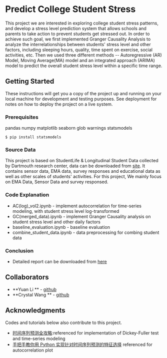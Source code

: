 # Predict College Student Stress

This project we are interested in exploring college student stress patterns, and develop a stress level prediction system that allows schools and parents to take action to prevent students get stressed out. In order to achieve such goal, we first implemented Granger Causality Analysis to analyze the interrelationships between students' stress level and other factors, including sleeping hours, quality, time spent on exercise, social activities, etc. Then we used three different methods -- Autoregressive (AR) Model, Moving Average(MA) model and an integrated approach (ARIMA) model to predict the overall student stress level within a specific time range.

## Getting Started

These instructions will get you a copy of the project up and running on your local machine for development and testing purposes. See deployment for notes on how to deploy the project on a live system.

### Prerequisites

pandas
numpy
matplotlib
seaborn
glob
warnings
statsmodels

```
$ pip install statsmodels
```

### Source Data
This project is based on StudentLife & Longitudinal Student Data collected by Dartmouth research center, data can be downloaded from [site](http://studentlife.cs.dartmouth.edu/dataset.html). It contains sensor data, EMA data, survey responses and educational data as well as other scales of students' activities. For this project, We mainly focus on EMA Data, Sensor Data and survey responsed.

### Code Explanation
* AC(log)_vol2.ipynb - implement autocorrelation for time-series modeling, with student stress level log-transformed 
* GC(merged_data).ipynb - implement Granger Causality analysis on student stress level and other daily factors
* baseline_evaluation.ipynb - baseline evaluation
* combine_student_data.ipynb - data preprocessing for combing student data 

### Conclusion
* Detailed report can be downloaded from [here](https://github.com/yuanlii/college_student_stress_prediction/blob/master/project_report.pdf) 


## Collaborators

* **Yuan Li ** - [github](https://github.com/yuanlii)
* **Crystal Wang ** - [github](https://github.com/Crystalwang0124)


## Acknowledgments
Codes and tutorials below also contribute to this project.

* [时间序列预测全攻略](https://my.oschina.net/zhiyonghe/blog/906307):referenced for implementation of Dickey-Fuller test and time-series modeling
* [手把手教你用 Python 实现针对时间序列预测的特征选择](https://cloud.tencent.com/developer/article/1077714) referenced for autocorrelation plot
